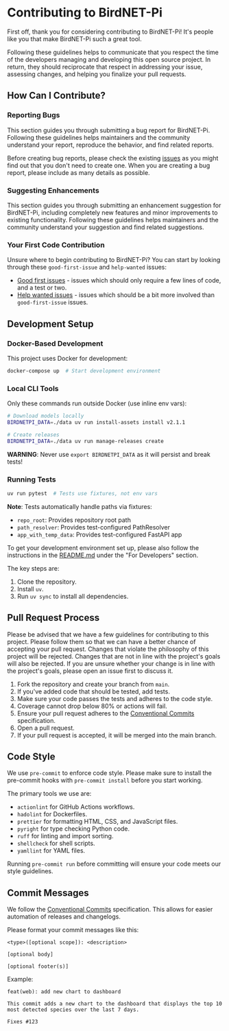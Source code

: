 # Contributing to BirdNET-Pi

First off, thank you for considering contributing to BirdNET-Pi! It's people like you that make BirdNET-Pi such a great tool.

Following these guidelines helps to communicate that you respect the time of the developers managing and developing this open source project. In return, they should reciprocate that respect in addressing your issue, assessing changes, and helping you finalize your pull requests.

## How Can I Contribute?

### Reporting Bugs

This section guides you through submitting a bug report for BirdNET-Pi. Following these guidelines helps maintainers and the community understand your report, reproduce the behavior, and find related reports.

Before creating bug reports, please check the existing [issues](https://github.com/mverteuil/BirdNET-Pi/issues) as you might find out that you don't need to create one. When you are creating a bug report, please include as many details as possible.

### Suggesting Enhancements

This section guides you through submitting an enhancement suggestion for BirdNET-Pi, including completely new features and minor improvements to existing functionality. Following these guidelines helps maintainers and the community understand your suggestion and find related suggestions.

### Your First Code Contribution

Unsure where to begin contributing to BirdNET-Pi? You can start by looking through these `good-first-issue` and `help-wanted` issues:

*   [Good first issues](https://github.com/mverteuil/BirdNET-Pi/issues?q=is%3Aissue+is%3Aopen+label%3A%22good+first+issue%22) - issues which should only require a few lines of code, and a test or two.
*   [Help wanted issues](https://github.com/mverteuil/BirdNET-Pi/issues?q=is%3Aissue+is%3Aopen+label%3A%22help+wanted%22) - issues which should be a bit more involved than `good-first-issue` issues.

## Development Setup

### Docker-Based Development
This project uses Docker for development:
```bash
docker-compose up  # Start development environment
```

### Local CLI Tools
Only these commands run outside Docker (use inline env vars):
```bash
# Download models locally
BIRDNETPI_DATA=./data uv run install-assets install v2.1.1

# Create releases
BIRDNETPI_DATA=./data uv run manage-releases create
```

**WARNING**: Never use `export BIRDNETPI_DATA` as it will persist and break tests!

### Running Tests
```bash
uv run pytest  # Tests use fixtures, not env vars
```

**Note**: Tests automatically handle paths via fixtures:
- `repo_root`: Provides repository root path
- `path_resolver`: Provides test-configured PathResolver
- `app_with_temp_data`: Provides test-configured FastAPI app

To get your development environment set up, please also follow the instructions in the [README.md](README.md) under the "For Developers" section.

The key steps are:
1.  Clone the repository.
2.  Install `uv`.
3.  Run `uv sync` to install all dependencies.

## Pull Request Process

Please be advised that we have a few guidelines for contributing to this project. Please follow them so that we can have a better chance of accepting your pull request.
Changes that violate the philosophy of this project will be rejected. Changes that are not in line with the project's goals will also be rejected. If you are unsure whether your change is in line with the project's goals, please open an issue first to discuss it.

1.  Fork the repository and create your branch from `main`.
2.  If you've added code that should be tested, add tests.
3.  Make sure your code passes the tests and adheres to the code style.
4.  Coverage cannot drop below 80% or actions will fail.
5.  Ensure your pull request adheres to the [Conventional Commits](https://www.conventionalcommits.org/en/v1.0.0/) specification.
6.  Open a pull request.
7.  If your pull request is accepted, it will be merged into the main branch.

## Code Style

We use `pre-commit` to enforce code style. Please make sure to install the pre-commit hooks with `pre-commit install` before you start working.

The primary tools we use are:
*   `actionlint` for GitHub Actions workflows.
*   `hadolint` for Dockerfiles.
*   `prettier` for formatting HTML, CSS, and JavaScript files.
*   `pyright` for type checking Python code.
*   `ruff` for linting and import sorting.
*   `shellcheck` for shell scripts.
*   `yamllint` for YAML files.

Running `pre-commit run` before committing will ensure your code meets our style guidelines.

## Commit Messages

We follow the [Conventional Commits](https://www.conventionalcommits.org/en/v1.0.0/) specification. This allows for easier automation of releases and changelogs.

Please format your commit messages like this:

```
<type>([optional scope]): <description>

[optional body]

[optional footer(s)]
```

Example:
```
feat(web): add new chart to dashboard

This commit adds a new chart to the dashboard that displays the top 10 most detected species over the last 7 days.

Fixes #123
```
